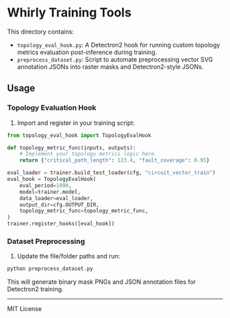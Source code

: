 # Whirly Training Tools

This directory contains:
- `topology_eval_hook.py`: A Detectron2 hook for running custom topology metrics evaluation post-inference during training.
- `preprocess_dataset.py`: Script to automate preprocessing vector SVG annotation JSONs into raster masks and Detectron2-style JSONs.

## Usage

### Topology Evaluation Hook

1. Import and register in your training script:

```python
from topology_eval_hook import TopologyEvalHook

def topology_metric_func(inputs, outputs):
    # Implement your topology metrics logic here.
    return {"critical_path_length": 123.4, "fault_coverage": 0.95}

eval_loader = trainer.build_test_loader(cfg, "circuit_vector_train")
eval_hook = TopologyEvalHook(
    eval_period=1000,
    model=trainer.model,
    data_loader=eval_loader,
    output_dir=cfg.OUTPUT_DIR,
    topology_metric_func=topology_metric_func,
)
trainer.register_hooks([eval_hook])
```

### Dataset Preprocessing

1. Update the file/folder paths and run:

```python
python preprocess_dataset.py
```

This will generate binary mask PNGs and JSON annotation files for Detectron2 training.

---
MIT License